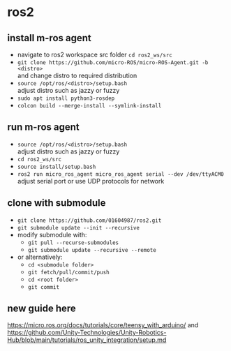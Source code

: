 # ros2

## install m-ros agent
- navigate to ros2 workspace src folder `cd ros2_ws/src`
- `git clone https://github.com/micro-ROS/micro-ROS-Agent.git -b <distro>` <br>
    and change distro to required distribution
- `source /opt/ros/<distro>/setup.bash` <br>
adjust distro such as jazzy or fuzzy
- `sudo apt install python3-rosdep`
- `colcon build --merge-install --symlink-install`

## run m-ros agent
- `source /opt/ros/<distro>/setup.bash` <br>
adjust distro such as jazzy or fuzzy
- `cd ros2_ws/src`
- `source install/setup.bash`
- `ros2 run micro_ros_agent micro_ros_agent serial --dev /dev/ttyACM0` <br>
adjust serial port or use UDP protocols for network

## clone with submodule
- `git clone https://github.com/01604987/ros2.git`
- `git submodule update --init --recursive`
- modify submodule with:
    - `git pull --recurse-submodules`
    - `git submodule update --recursive --remote`
- or alternatively:
    - `cd <submodule folder>`
    - `git fetch/pull/commit/push`
    - `cd <root folder>`
    - `git commit`


## new guide here
https://micro.ros.org/docs/tutorials/core/teensy_with_arduino/
and 
https://github.com/Unity-Technologies/Unity-Robotics-Hub/blob/main/tutorials/ros_unity_integration/setup.md

